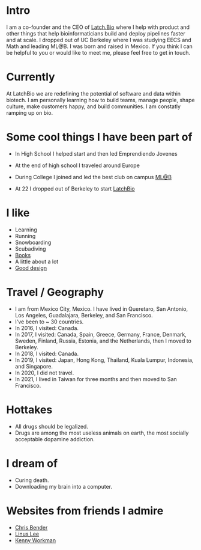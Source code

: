 
# Intro
I am a co-founder and the CEO of [Latch.Bio](https://latch.bio) where I help with product and other things that help bioinformaticians build and deploy pipelines faster and at scale. I dropped out of UC Berkeley where I was studying EECS and Math and leading ML@B. I was born and raised in Mexico. If you think I can be helpful to you or would like to meet me, please feel free to get in touch.

# Currently

At LatchBio we are redefining the potential of software and data within biotech. I am personally learning how to build teams, manage people, shape culture, make customers happy, and build communities. I am constatly ramping up on bio. 

# Some cool things I have been part of 

- In High School I helped start and then led Emprendiendo Jovenes

- At the end of high school I traveled around Europe 

- During College I joined and led the best club on campus [ML@B](ml.berkeley.edu)

- At 22 I dropped out of Berkeley to start [LatchBio](https://www.latch.bio)


# I like

- Learning
- Running
- Snowboarding
- Scubadiving
- [Books](/bookshelf)
- A little about a lot
- [Good design](/)

# Travel / Geography

- I am from Mexico City, Mexico. I have lived in Queretaro, San Antonio, Los Angeles, Guadalajara, Berkeley, and San Francisco.
- I've been to ~ 30 countries.
- In 2016, I visited: Canada.
- In 2017, I visited: Canada, Spain, Greece, Germany, France, Denmark, Sweden, Finland, Russia, Estonia, and the Netherlands, then I moved to Berkeley. 
- In 2018, I visited: Canada.
- In 2019, I visited: Japan, Hong Kong, Thailand, Kuala Lumpur, Indonesia, and Singapore.
- In 2020, I did not travel.
- In 2021, I lived in Taiwan for three months and then moved to San Francisco.

# Hottakes

- All drugs should be legalized. 
- Drugs are among the most useless animals on earth, the most socially acceptable dopamine addiction.

# I dream of

- Curing death.
- Downloading my brain into a computer.

# Websites from friends I admire

- [Chris Bender](https://chrisliambender.com/)
- [Linus Lee](https://thesephist.com/)
- [Kenny Workman](https://kenbw.com/)

